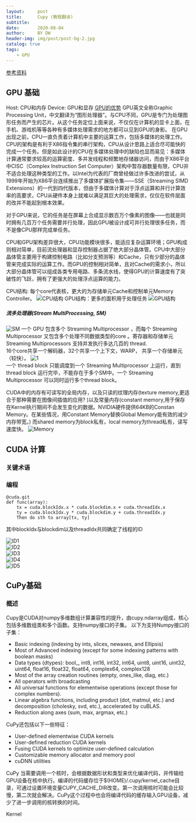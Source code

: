 ```yaml
---
layout:     post
title:      Cupy (教程翻译)
subtitle:   
date:       2020-08-04
author:     BY DW
header-img: img/post/post-bg-2.jpg
catalog: true
tags:
    - GPU
---
```

[参考资料](https://docs.cupy.dev/en/stable/)

## GPU 基础
Host: CPU和内存
Device: GPU和显存
[GPU的优势](https://blog.csdn.net/xingchenhy/article/details/89352268)
GPU英文全称Graphic Processing Unit，中文翻译为“图形处理器”。与CPU不同，GPU是专门为处理图形任务而产生的芯片。从这个任务定位上面来说，不仅仅在计算机的显卡上面，在手机、游戏机等等各种有多媒体处理需求的地方都可以见到GPU的身影。
在GPU出现之前，CPU一直负责着计算机中主要的运算工作，包括多媒体的处理工作。CPU的架构是有利于X86指令集的串行架构，CPU从设计思路上适合尽可能快的完成一个任务。但是如此设计的CPU在多媒体处理中的缺陷也显而易见：多媒体计算通常要求较高的运算密度、多并发线程和频繁地存储器访问，而由于X86平台中CISC（Complex Instruction Set Computer）架构中暂存器数量有限，CPU并不适合处理这种类型的工作。以Intel为代表的厂商曾经做过许多改进的尝试，从1999年开始为X86平台连续推出了多媒体扩展指令集——SSE（Streaming SIMD Extensions）的一代到四代版本，但由于多媒体计算对于浮点运算和并行计算效率的高要求，CPU从硬件本身上就难以满足其巨大的处理需求，仅仅在软件层面的改并不能起到根本效果。

对于GPU来说，它的任务是在屏幕上合成显示数百万个像素的图像——也就是同时拥有几百万个任务需要并行处理，因此GPU被设计成可并行处理很多任务，而不是像CPU那样完成单任务。

CPU和GPU架构差异很大，CPU功能模块很多，能适应复杂运算环境；GPU构成则相对简单，目前流处理器和显存控制器占据了绝大部分晶体管。CPU中大部分晶体管主要用于构建控制电路（比如分支预测等）和Cache，只有少部分的晶体管来完成实际的运算工作。而GPU的控制相对简单，且对Cache的需求小，所以大部分晶体管可以组成各类专用电路、多条流水线，使得GPU的计算速度有了突破性的飞跃，拥有了更强大的处理浮点运算的能力。

CPU结构: 每个core代表核，更大的为存储单元Cache和控制单元Memory Controller。
![CPU结构](https://raw.githubusercontent.com/dw839566105/dw839566105.github.io/master/img/GPU/Chip.png)
GPU结构：更多的面积用于处理任务
![GPU结构](https://raw.githubusercontent.com/dw839566105/dw839566105.github.io/master/img/GPU/GPU_stucture.png)
##### 流多处理器(Stream MultiProcessing, SM)
![SM](https://github.com/dw839566105/dw839566105.github.io/raw/master/img/GPU/SM.png)
一个 GPU 包含多个 Streaming Multiprocessor ，而每个 Streaming Multiprocessor 又包含多个处理不同数据类型的core 。寄存器和存储单元 Streaming Multiprocessors 支持并发执行多达几百的 thread.  
16个core共享一个解码器，32个共享一个上下文，WARP， 共享一个存储单元（较快）。
![1](https://github.com/dw839566105/dw839566105.github.io/raw/master/img/GPU/GPU_stucture1.png)  
一个 thread block 只能调度到一个 Streaming Multiprocessor 上运行，直到 thread block 运行完毕，不能存在于多个SM中。一个 Streaming Multiprocessor 可以同时运行多个thread block。

CUDA中的内存有可读写的全局内存，以及只读的纹理内存(texture memory,更适合于那种需要在图像间插值的应用? )以及常量内存(constant memory,用于保存在Kernel执行期间不会发生变化的数据。NVIDIA硬件提供64KB的Constan Memory。在某些情况，用Constant Memory替换Global Memory能有效的减少内存带宽。)
而shared memory为block私有，local memory为thread私有，读写速度快。
![Memory](https://github.com/dw839566105/dw839566105.github.io/raw/master/img/GPU/Memory.png)

## CUDA 计算
### 关键术语

### 编程
    @cuda.git
    def func(array):
        tx = cuda.blockIdx.x * cuda.blockdim.x + cuda.threadIdx.x
        ty = cuda.blockIdx.y * cuda.blockdim.y + cuda.threadIdx.y
        Then do sth to array[tx, ty]  
其中blockIdx与blockdim以及threadIdx共同确定了线程的ID

![ID1](https://raw.githubusercontent.com/dw839566105/dw839566105.github.io/master/img/GPU/CUDA_thread_index1.png)  
![ID2](https://raw.githubusercontent.com/dw839566105/dw839566105.github.io/master/img/GPU/CUDA_thread_index2.png)  
![ID3](https://raw.githubusercontent.com/dw839566105/dw839566105.github.io/master/img/GPU/CUDA_thread_index3.png)  
![ID4](https://raw.githubusercontent.com/dw839566105/dw839566105.github.io/master/img/GPU/CUDA_thread_index4.png)  
![ID5](https://raw.githubusercontent.com/dw839566105/dw839566105.github.io/master/img/GPU/CUDA_thread_index5.png)  

## CuPy基础
### 概述
Cupy是CUDA对numpy多维数组计算兼容性的提升，由cupy.ndarray组成，核心包括多维数组类和多个函数。支持numpy接口的子集。
以下为支持Numpy接口的子集：
+ Basic indexing (indexing by ints, slices, newaxes, and Ellipsis)
+ Most of Advanced indexing (except for some indexing patterns with boolean masks)
+ Data types (dtypes): bool_, int8, int16, int32, int64, uint8, uint16, uint32, uint64, float16, float32, float64, complex64, complex128
+ Most of the array creation routines (empty, ones_like, diag, etc.)
+ All operators with broadcasting
+ All universal functions for elementwise operations (except those for complex numbers).
+ Linear algebra functions, including product (dot, matmul, etc.) and decomposition (cholesky, svd, etc.), accelerated by cuBLAS.
+ Reduction along axes (sum, max, argmax, etc.)

CuPy还包括以下一些特征：
+ User-defined elementwise CUDA kernels
+ User-defined reduction CUDA kernels
+ Fusing CUDA kernels to optimize user-defined calculation
+ Customizable memory allocator and memory pool
+ cuDNN utilities

CuPy 当需要调用一个核时，会根据数据形状和类型来优化编译代码，并传输给GPU设备在核中执行。编译的代码缓存位于$(HOME)/.cupy/kernel_cache目录，可通过设置环境变量CUPY_CACHE_DIR改变。第一次调用核时可能会比较慢，第二次就会解决。CuPy这个过程中也会将编译代码的缓存输入GPU设备，减少了进一步调用的核转换的时间。

Kernel